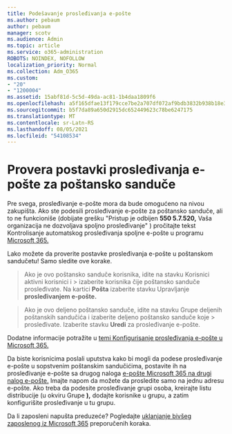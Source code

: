```yaml
---
title: Podešavanje prosleđivanja e-pošte
ms.author: pebaum
author: pebaum
manager: scotv
ms.audience: Admin
ms.topic: article
ms.service: o365-administration
ROBOTS: NOINDEX, NOFOLLOW
localization_priority: Normal
ms.collection: Adm_O365
ms.custom:
- "20"
- "1200004"
ms.assetid: 15abf81d-5c5d-49da-ac81-1b4daa1809f6
ms.openlocfilehash: a5f165dfae13f179cce7be2a707df072af9bdb3832b938b18e3e023daa756b79
ms.sourcegitcommit: b5f7da89a650d2915dc652449623c78be6247175
ms.translationtype: MT
ms.contentlocale: sr-Latn-RS
ms.lasthandoff: 08/05/2021
ms.locfileid: "54108534"
---
```

# <a name="check-the-email-forwarding-settings-for-a-mailbox"></a>Provera postavki prosleđivanja e-pošte za poštansko sanduče

Pre svega, prosleđivanje e-pošte mora da bude omogućeno na nivou zakupišta. Ako ste podesili prosleđivanje e-pošte za poštansko sanduče, ali to ne funkcioniše (dobijate grešku "Pristup je odbijen **550 5.7.520,** Vaša organizacija ne dozvoljava spoljno prosleđivanje" ) pročitajte tekst Kontrolisanje automatskog prosleđivanja spoljne e-pošte u programu [Microsoft 365.](https://docs.microsoft.com/microsoft-365/security/office-365-security/external-email-forwarding?view=o365-worldwide)

Lako možete da proverite postavke prosleđivanja e-pošte u poštanskom sandučetu! Samo sledite ove korake.
  
> Ako je ovo poštansko sanduče  korisnika, idite na stavku Korisnici aktivni korisnici i \>  izaberite korisnika čije poštansko sanduče prosleđivate. Na kartici **Pošta** izaberite stavku Upravljanje **prosleđivanjem e-pošte.**

> Ako je ovo deljeno poštansko  sanduče, idite na stavku Grupe deljenih poštanskih sandučića i izaberite deljeno poštansko sanduče koje \>  prosleđivate. Izaberite stavku **Uredi** za prosleđivanje e-pošte.

Dodatne informacije potražite u [temi Konfigurisanje prosleđivanja e-pošte u Microsoft 365.](https://docs.microsoft.com/microsoft-365/admin/email/configure-email-forwarding)
  
Da biste korisnicima poslali uputstva kako bi mogli da podese prosleđivanje e-pošte u sopstvenim poštanskim sandučićima, postavite ih na prosleđivanje e-pošte sa drugog naloga [e-pošte Microsoft 365 na drugi nalog e-pošte.](https://support.office.com/article/Forward-email-from-Office-365-to-another-email-account-1ed4ee1e-74f8-4f53-a174-86b748ff6a0e) Imajte napom da možete da prosledite samo na jednu adresu e-pošte. Ako treba da podesite prosleđivanje grupi osoba, kreirajte listu distribucije (u okviru Grupe **),** dodajte korisnike u grupu, a zatim konfigurišite prosleđivanje u tu grupu.
  
Da li zaposleni napušta preduzeće? Pogledajte [uklanjanje bivšeg zaposlenog iz Microsoft 365](https://docs.microsoft.com/microsoft-365/admin/add-users/remove-former-employee) preporučenih koraka.